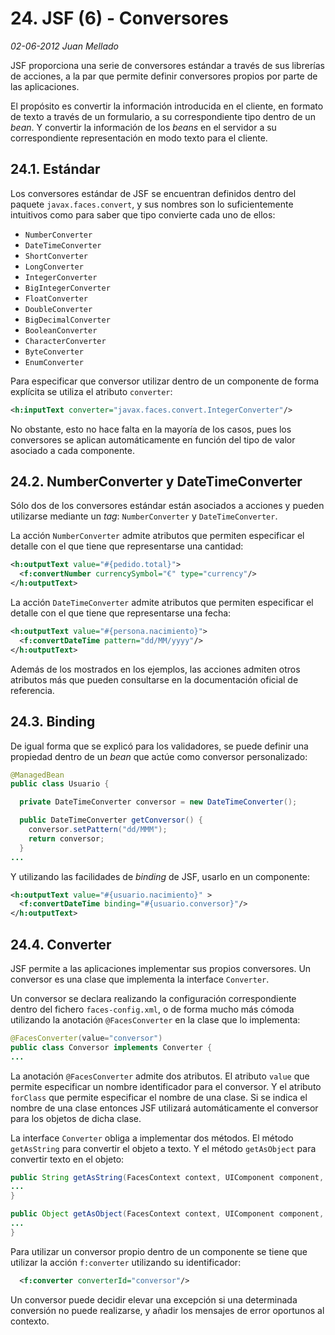 # 24. JSF (6) - Conversores

_02-06-2012_ _Juan Mellado_

JSF proporciona una serie de conversores estándar a través de sus librerías de acciones, a la par que permite definir conversores propios por parte de las aplicaciones.

El propósito es convertir la información introducida en el cliente, en formato de texto a través de un formulario, a su correspondiente tipo dentro de un _bean_. Y convertir la información de los _beans_ en el servidor a su correspondiente representación en modo texto para el cliente.

## 24.1. Estándar

Los conversores estándar de JSF se encuentran definidos dentro del paquete ```javax.faces.convert```, y sus nombres son lo suficientemente intuitivos como para saber que tipo convierte cada uno de ellos:

- ```NumberConverter```
- ```DateTimeConverter```
- ```ShortConverter```
- ```LongConverter```
- ```IntegerConverter```
- ```BigIntegerConverter```
- ```FloatConverter```
- ```DoubleConverter```
- ```BigDecimalConverter```
- ```BooleanConverter```
- ```CharacterConverter```
- ```ByteConverter```
- ```EnumConverter```

Para especificar que conversor utilizar dentro de un componente de forma explícita se utiliza el atributo ```converter```:

```xml
<h:inputText converter="javax.faces.convert.IntegerConverter"/>
```

No obstante, esto no hace falta en la mayoría de los casos, pues los conversores se aplican automáticamente en función del tipo de valor asociado a cada componente.

## 24.2. NumberConverter y DateTimeConverter

Sólo dos de los conversores estándar están asociados a acciones y pueden utilizarse mediante un _tag_: ```NumberConverter``` y ```DateTimeConverter```.

La acción ```NumberConverter``` admite atributos que permiten especificar el detalle con el que tiene que representarse una cantidad:

```xml
<h:outputText value="#{pedido.total}">
  <f:convertNumber currencySymbol="€" type="currency"/>
</h:outputText>
```

La acción ```DateTimeConverter``` admite atributos que permiten especificar el detalle con el que tiene que representarse una fecha:

```xml
<h:outputText value="#{persona.nacimiento}">
  <f:convertDateTime pattern="dd/MM/yyyy"/>
</h:outputText>
```

Además de los mostrados en los ejemplos, las acciones admiten otros atributos más que pueden consultarse en la documentación oficial de referencia.

## 24.3. Binding

De igual forma que se explicó para los validadores, se puede definir una propiedad dentro de un _bean_ que actúe como conversor personalizado:

```java
@ManagedBean
public class Usuario {

  private DateTimeConverter conversor = new DateTimeConverter();

  public DateTimeConverter getConversor() {
    conversor.setPattern("dd/MMM");
    return conversor;
  }
...
```

Y utilizando las facilidades de _binding_ de JSF, usarlo en un componente:

```xml
<h:outputText value="#{usuario.nacimiento}" >
  <f:convertDateTime binding="#{usuario.conversor}"/>
</h:outputText>
```

## 24.4. Converter

JSF permite a las aplicaciones implementar sus propios conversores. Un conversor es una clase que implementa la interface ```Converter```.

Un conversor se declara realizando la configuración correspondiente dentro del fichero ```faces-config.xml```, o de forma mucho más cómoda utilizando la anotación ```@FacesConverter``` en la clase que lo implementa:

```java
@FacesConverter(value="conversor")
public class Conversor implements Converter {
...
```

La anotación ```@FacesConverter``` admite dos atributos. El atributo ```value``` que permite especificar un nombre identificador para el conversor. Y el atributo ```forClass``` que permite especificar el nombre de una clase. Si se indica el nombre de una clase entonces JSF utilizará automáticamente el conversor para los objetos de dicha clase.

La interface ```Converter``` obliga a implementar dos métodos. El método ```getAsString``` para convertir el objeto a texto. Y el método ```getAsObject``` para convertir texto en el objeto:

```java
public String getAsString(FacesContext context, UIComponent component, Object value) {
...
}

public Object getAsObject(FacesContext context, UIComponent component, String value) {
...
}
```

Para utilizar un conversor propio dentro de un componente se tiene que utilizar la acción ```f:converter``` utilizando su identificador:

```xml
  <f:converter converterId="conversor"/>
```

Un conversor puede decidir elevar una excepción si una determinada conversión no puede realizarse, y añadir los mensajes de error oportunos al contexto.
